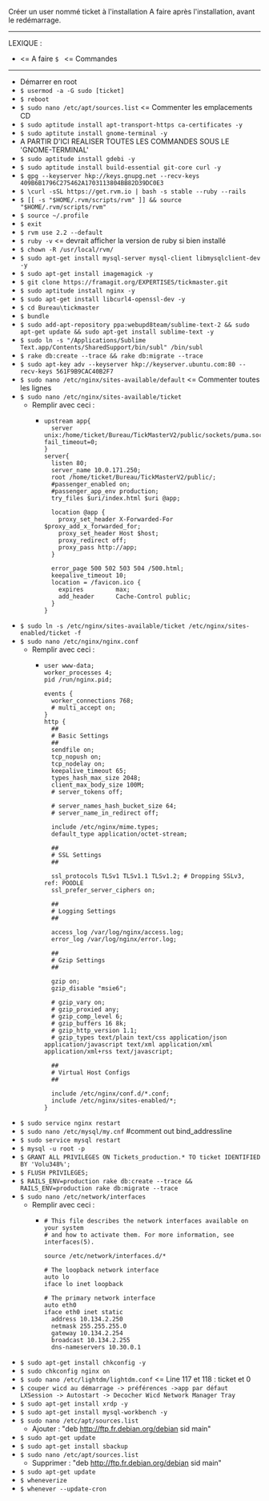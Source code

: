 Créer un user nommé ticket à l'installation
A faire après l'installation, avant le redémarrage.

---

LEXIQUE :
* <= A faire
`$ ` <= Commandes

---

* Démarrer en root
* `$ usermod -a -G sudo [ticket]`
* `$ reboot`
* `$ sudo nano /etc/apt/sources.list` <= Commenter les emplacements CD
* `$ sudo aptitude install apt-transport-https ca-certificates -y`
* `$ sudo aptitute install gnome-terminal -y`
* A PARTIR D'ICI REALISER TOUTES LES COMMANDES SOUS LE 'GNOME-TERMINAL'
* `$ sudo aptitude install gdebi -y`
* `$ sudo aptitude install build-essential git-core curl -y`
* `$ gpg --keyserver hkp://keys.gnupg.net --recv-keys 409B6B1796C275462A1703113804BB82D39DC0E3`
* `$ \curl -sSL https://get.rvm.io | bash -s stable --ruby --rails`
* `$ [[ -s "$HOME/.rvm/scripts/rvm" ]] && source "$HOME/.rvm/scripts/rvm"`
* `$ source ~/.profile`
* `$ exit`
* `$ rvm use 2.2 --default`
* `$ ruby -v` <= devrait afficher la version de ruby si bien installé
* `$ chown -R /usr/local/rvm/`
* `$ sudo apt-get install mysql-server mysql-client libmysqlclient-dev -y`
* `$ sudo apt-get install imagemagick -y`
* `$ git clone https://framagit.org/EXPERTISES/tickmaster.git `
* `$ sudo aptitude install nginx -y`
* `$ sudo apt-get install libcurl4-openssl-dev -y`
* `$ cd Bureau\tickmaster`
* `$ bundle`
* `$ sudo add-apt-repository ppa:webupd8team/sublime-text-2 && sudo apt-get update && sudo apt-get install sublime-text -y`
* `$ sudo ln -s "/Applications/Sublime Text.app/Contents/SharedSupport/bin/subl" /bin/subl`
* `$ rake db:create --trace && rake db:migrate --trace`
* `$ sudo apt-key adv --keyserver hkp://keyserver.ubuntu.com:80 --recv-keys 561F9B9CAC40B2F7`
* `$ sudo nano /etc/nginx/sites-available/default` <= Commenter toutes les lignes
* `$ sudo nano /etc/nginx/sites-available/ticket`
  * Remplir avec ceci :
    * ```
      upstream app{
        server unix:/home/ticket/Bureau/TickMasterV2/public/sockets/puma.sock fail_timeout=0;
      }
      server{
        listen 80;
        server_name 10.0.171.250;
        root /home/ticket/Bureau/TickMasterV2/public/;
        #passenger_enabled on;
        #passenger_app_env production;
        try_files $uri/index.html $uri @app;

        location @app {
          proxy_set_header X-Forwarded-For $proxy_add_x_forwarded_for;
          proxy_set_header Host $host;
          proxy_redirect off;
          proxy_pass http://app;
        }

        error_page 500 502 503 504 /500.html;
        keepalive_timeout 10;
        location = /favicon.ico {
          expires         max;
          add_header      Cache-Control public;
        }
      }

      ```
* `$ sudo ln -s /etc/nginx/sites-available/ticket /etc/nginx/sites-enabled/ticket -f`
* `$ sudo nano /etc/nginx/nginx.conf`
  * Remplir avec ceci :
    * ```
      user www-data;
      worker_processes 4;
      pid /run/nginx.pid;

      events {
        worker_connections 768;
        # multi_accept on;
      }
      http {
        ##
        # Basic Settings
        ##
        sendfile on;
        tcp_nopush on;
        tcp_nodelay on;
        keepalive_timeout 65;
        types_hash_max_size 2048;      
        client_max_body_size 100M;
        # server_tokens off;

        # server_names_hash_bucket_size 64;
        # server_name_in_redirect off;

        include /etc/nginx/mime.types;
        default_type application/octet-stream;

        ##
        # SSL Settings
        ##

        ssl_protocols TLSv1 TLSv1.1 TLSv1.2; # Dropping SSLv3, ref: POODLE
        ssl_prefer_server_ciphers on;

        ##
        # Logging Settings
        ##

        access_log /var/log/nginx/access.log;
        error_log /var/log/nginx/error.log;

        ##
        # Gzip Settings
        ##

        gzip on;
        gzip_disable "msie6";

        # gzip_vary on;
        # gzip_proxied any;
        # gzip_comp_level 6;
        # gzip_buffers 16 8k;
        # gzip_http_version 1.1;
        # gzip_types text/plain text/css application/json application/javascript text/xml application/xml application/xml+rss text/javascript;

        ##
        # Virtual Host Configs
        ##

        include /etc/nginx/conf.d/*.conf;
        include /etc/nginx/sites-enabled/*;
      }

      ```
* `$ sudo service nginx restart`
* `$ sudo nano /etc/mysql/my.cnf` #comment out bind_addressline
* `$ sudo service mysql restart`
* `$ mysql -u root -p`
* `$ GRANT ALL PRIVILEGES ON Tickets_production.* TO ticket IDENTIFIED BY 'Volu348%';`
* `$ FLUSH PRIVILEGES;`
* `$ RAILS_ENV=production rake db:create --trace && RAILS_ENV=production rake db:migrate --trace`
* `$ sudo nano /etc/network/interfaces`
  * Remplir avec ceci :
    * ```
      # This file describes the network interfaces available on your system
      # and how to activate them. For more information, see interfaces(5).

      source /etc/network/interfaces.d/*

      # The loopback network interface
      auto lo
      iface lo inet loopback

      # The primary network interface
      auto eth0
      iface eth0 inet static
        address 10.134.2.250
        netmask 255.255.255.0
        gateway 10.134.2.254
        broadcast 10.134.2.255
        dns-nameservers 10.30.0.1

      ```
* `$ sudo apt-get install chkconfig -y`
* `$ sudo chkconfig nginx on`
* `$ sudo nano /etc/lightdm/lightdm.conf` <= Line 117 et 118 : ticket et 0
* `$ couper wicd au démarrage -> préférences ->app par défaut LXSession -> Autostart -> Decocher Wicd Network Manager Tray`
* `$ sudo apt-get install xrdp -y`
* `$ sudo apt-get install mysql-workbench -y`
* `$ sudo nano /etc/apt/sources.list`
  * Ajouter : "deb http://ftp.fr.debian.org/debian sid main"
* `$ sudo apt-get update`
* `$ sudo apt-get install sbackup`
* `$ sudo nano /etc/apt/sources.list`
  * Supprimer : "deb http://ftp.fr.debian.org/debian sid main"
* `$ sudo apt-get update`
* `$ wheneverize`
* `$ whenever --update-cron`
